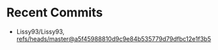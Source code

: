 # Recent Commits

<!-- START gadpp -->
- Lissy93/Lissy93, [refs/heads/master@a5f45988810d9c9e84b535779d79dfbc12e1f3b5](https://github.com/Lissy93/Lissy93/commit/a5f45988810d9c9e84b535779d79dfbc12e1f3b5)
